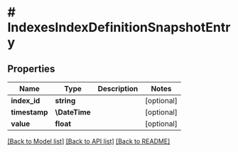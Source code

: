 # # IndexesIndexDefinitionSnapshotEntry

## Properties

Name | Type | Description | Notes
------------ | ------------- | ------------- | -------------
**index_id** | **string** |  | [optional]
**timestamp** | **\DateTime** |  | [optional]
**value** | **float** |  | [optional]

[[Back to Model list]](../../README.md#models) [[Back to API list]](../../README.md#endpoints) [[Back to README]](../../README.md)
